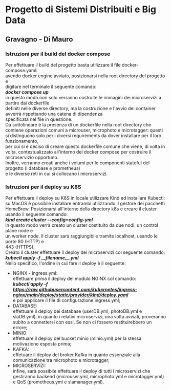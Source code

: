 # Progetto di Sistemi Distribuiti e Big Data
## Gravagno - Di Mauro

### Istruzioni per il build del docker compose
Per effettuare il build del progetto basta utilizzare il file docker-compose.yaml:  
avendo docker engine avviato, posizionarsi nella root directory del progetto e  
digitare nel terminale il seguente comando:  
***docker compose up***  
in questo modo non solo verranno costruite le immagini dei microservizi a partire dai dockerfile  
definiti nelle diverse directory, ma la costruzione e l'avvio dei container avverrà rispettando una catena di dipendenza  
specificata nel file in questione.  
Da sottolineare è la presenza di un dockerfile nella root directory che
contiene  operazioni comuni a microuser, microphoto e microtagger: questi si distinguono solo per i diversi requirements da dover installare per il loro funzionamento,   
per cui si è deciso di creare questo dockerfile comune che viene, di volta in volta,  contestualizzato all'interno del docker compose per costruire il microservizio opportuno.  
Inoltre, verranno creati anche i volumi per le componenti stateful del progetto (i database e prometheus)  
e le diverse reti in cui si collocano i microservizi.

### Istruzioni per il deploy su K8S
Per effettuare il deploy su K8S in locale utilizzare Kind ed installare Kubectl: 
su MacOS è possibile installare entrambi utilizzando il gestore dei pacchetti HomeBrew.
Posizionarsi all'interno della directory k8s e creare il cluster usando il seguente comando:  
***kind create cluster --config=config-yml***  
in questo modo verrà creato un cluster costituito da due nodi: un control plane node e  
un worker node. Il cluster sarà raggiungibile tramite localhost, usando le porte 80 (HTTP) e  
443 (HTTPS).  
Creato il cluster effettuare il deploy dei microservizi col seguente comando:  
***kubectl apply -f \_\_filename\_\_.yml***  
Nello specifico, l'ordine in cui fare il deploy è il seguente:
- NGINX - ingress.yml:  
  effettuare prima il deploy del modulo NGINX col comando:  
  ***kubectl apply -f https://raw.githubusercontent.com/kubernetes/ingress-nginx/main/deploy/static/provider/kind/deploy.yaml***  
  e poi applicare il file di configurazione ingress.yml;
- DATABASE:  
  effettuare il deploy dei database (userDB.yml, photoDB.yml e slaDB.yml), in quanto i relativi microservizi,
  una volta avviati, proveranno subito a connettersi con essi. Se non ci fossero restituirebbero un errore;
- MINIO:  
  effettuare il deploy del bucket minio (minio.yml) per la stessa motivazione esposta prima;
- KAFKA:  
  effetuare il deploy del broker Kafka in quanto essenziale alla comunicazione tra microphoto e microtagger;
- MICROSERVIZI:  
  infine, sarà possibile effettuare il deploy di tutti i microservizi che gestiranno backend (microuser.yml,
  microphoto.yml e microtagger.yml) e QoS (prometheus.yml e slamanager.yml).

